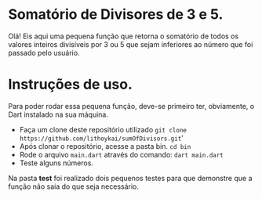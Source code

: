 # Somatório de Divisores de 3 e 5.

Olá! Eis aqui uma pequena função que retorna o somatório de todos os valores inteiros divisíveis por 3 ou 5 que sejam inferiores ao número que foi passado pelo usuário.

# Instruções de uso.

Para poder rodar essa pequena função, deve-se primeiro ter, obviamente, o Dart instalado na sua máquina.
 
- Faça um clone deste repositório utilizado `git clone https://github.com/lithoykai/sumOfDivisors.git`'
- Após clonar o repositório, acesse a pasta bin. `cd bin`
- Rode o arquivo `main.dart` através do comando: `dart main.dart`
- Teste alguns números. 

Na pasta **test** foi realizado dois pequenos testes para que demonstre que a função não saia do que seja necessário.